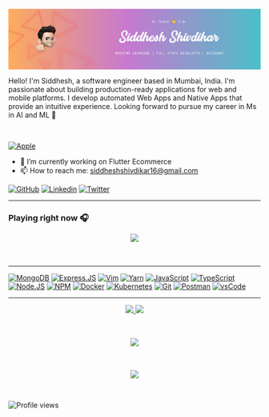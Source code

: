 <p align ="center">
<a href="#">
  <img align="center" src="images/Github-banner.png" />
</a> 
</p>

Hello! I'm Siddhesh, a software engineer based in Mumbai, India. I'm passionate about building production-ready applications for web and mobile platforms. I develop automated Web Apps and Native Apps that provide an intuitive experience.
Looking forward to pursue my career in Ms in AI and ML 🔮

<br />

[![Apple](https://img.shields.io/badge/Apple-MacBook_AIR_M1_2020-999999?style=for-the-badge&logo=apple&logoColor=white)](https://www.apple.com/)


- 🔭 I’m currently working on Flutter Ecommerce 
- 📫 How to reach me: siddheshshivdikar16@gmail.com 

[![GitHub](https://img.shields.io/badge/Github-100000?style=for-the-badge&logo=github&logoColor=white)](https://github.com/siddheshshivdikar)
[![Linkedin](https://img.shields.io/badge/Linkedin-0077B5?style=for-the-badge&logo=linkedin&logoColor=white)](https://www.linkedin.com/in/siddhesh-shivdikar/)
[![Twitter](https://img.shields.io/badge/Twitter-1DA1F2?style=for-the-badge&logo=twitter&logoColor=white)](https://twitter.com/sidshivdikar)

---

### Playing right now 🎧
<p align ="center">
<a href="#">
  <img align="start" src="https://spotify-github-profile.vercel.app/api/view?uid=u9bwhsrpe1zi0l5ayb53ecdg5&cover_image=true&theme=compact" />
</a> 
</p>

<br />

---
[![MongoDB](https://img.shields.io/badge/MongoDB-4EA94B?style=for-the-badge&logo=mongodb&logoColor=white)](#)
[![Express.JS](https://img.shields.io/badge/Express.JS-000000?style=for-the-badge&logo=express&logoColor=white)](#)
[![Vim](https://img.shields.io/badge/Vim-%2311AB00.svg?&style=for-the-badge&logo=vim&logoColor=white)](#)
[![Yarn](https://img.shields.io/badge/Yarn-2C8EBB?style=for-the-badge&logo=yarn&logoColor=white)](#)
[![JavaScript](https://img.shields.io/badge/JavaScript-F7DF1E?style=for-the-badge&logo=javascript&logoColor=black)](#)
[![TypeScript](https://img.shields.io/badge/TypeScript-007ACC?style=for-the-badge&logo=typescript&logoColor=white)](#)
[![Node.JS](https://img.shields.io/badge/Node.JS-43853D?style=for-the-badge&logo=node-dot-js&logoColor=white)](#)
[![NPM](https://img.shields.io/badge/NPM-CB3837?style=for-the-badge&logo=npm&logoColor=white)](#)
[![Docker](https://img.shields.io/badge/Docker-2CA5E0?style=for-the-badge&logo=docker&logoColor=white)](#)
[![Kubernetes](https://img.shields.io/badge/Kubernetes-326ce5.svg?&style=for-the-badge&logo=kubernetes&logoColor=white)](#)
[![Git](https://img.shields.io/badge/Git-F05032?style=for-the-badge&logo=git&logoColor=white)](#)
[![Postman](https://img.shields.io/badge/Postman-FF6C37?style=for-the-badge&logo=Postman&logoColor=white)](#)
[![vsCode](https://img.shields.io/badge/vsCode-0078D4?style=for-the-badge&logo=visual%20studio%20code&logoColor=white)](#)

---

<p align ="center">
<a href="#">
  <img align="start" src="https://github-readme-stats.vercel.app/api?username=siddheshshivdikar&count_private=true&show_icons=true&theme=shades-of-purple" />
</a> 
<a href="#">
  <img align="start" src="https://github-readme-streak-stats.herokuapp.com/?user=siddheshshivdikar" />
</a> 
</p>
<br />
<p align ="center">
<a href="https://github.com/ryo-ma/github-profile-trophy">
  <img align="center" src="https://github-profile-trophy.vercel.app/?username=siddheshshivdikar" />
</a>  
</p>
<br />
<p align ="center">
<a href="#">
  <img align="center" src="https://activity-graph.herokuapp.com/graph?username=siddheshshivdikar" />
</a>  
</p>
<br />

![Profile views](https://gpvc.arturio.dev/siddheshshivdikar)  

<br />
